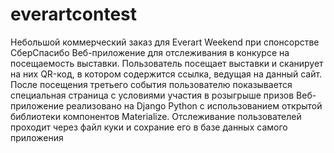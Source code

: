 # everartcontest
Небольшой коммерческий заказ для Everart Weekend при спонсорстве СберСпасибо
Веб-приложение для отслеживания в конкурсе на посещаемость выставки. Пользователь посещает выставки и сканирует на них QR-код, в котором содержится ссылка, ведущая на данный сайт. После посещения третьего события пользователю показывается специальная страница с условиями участия в розыгрыше призов
Веб-приложение реализовано на Django Python с использованием открытой библиотеки компонентов Materialize. Отслеживание пользователей проходит через файл куки и сохрание его в базе данных самого приложения
